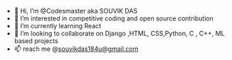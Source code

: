 - 👋 Hi, I’m @Codesmaster aka SOUVIK DAS
- 👀 I’m interested in competitive coding and open source contribution
- 🌱 I’m currently learning React
- 💞️ I’m looking to collaborate on Django ,HTML, CSS,Python, C , C++, ML based projects
- 📫 reach me 
      @souvikdas184u@gmail.com
      

<!---
Codesmaster-lab/Codesmaster-lab is a ✨ special ✨ repository because its `README.md` (this file) appears on your GitHub profile.
You can click the Preview link to take a look at your changes.
--->
